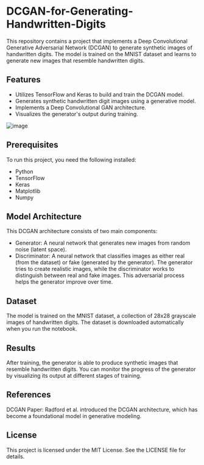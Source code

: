 # DCGAN-for-Generating-Handwritten-Digits

This repository contains a project that implements a Deep Convolutional Generative Adversarial Network (DCGAN) to generate synthetic images of handwritten digits. The model is trained on the MNIST dataset and learns to generate new images that resemble handwritten digits.

## Features
* Utilizes TensorFlow and Keras to build and train the DCGAN model.
* Generates synthetic handwritten digit images using a generative model.
* Implements a Deep Convolutional GAN architecture.
* Visualizes the generator's output during training.


![image](https://github.com/user-attachments/assets/0ba1bb73-2ed2-4a61-ada1-394075459ee5)                                






## Prerequisites
To run this project, you need the following installed:
* Python 
* TensorFlow
* Keras
* Matplotlib
* Numpy

## Model Architecture
This DCGAN architecture consists of two main components:

* Generator: A neural network that generates new images from random noise (latent space).
* Discriminator: A neural network that classifies images as either real (from the dataset) or fake (generated by the generator).
The generator tries to create realistic images, while the discriminator works to distinguish between real and fake images. This adversarial process helps the generator improve over time.

## Dataset
The model is trained on the MNIST dataset, a collection of 28x28 grayscale images of handwritten digits. The dataset is downloaded automatically when you run the notebook.

## Results
After training, the generator is able to produce synthetic images that resemble handwritten digits. You can monitor the progress of the generator by visualizing its output at different stages of training.

## References
DCGAN Paper: Radford et al. introduced the DCGAN architecture, which has become a foundational model in generative modeling.

## License
This project is licensed under the MIT License. See the LICENSE file for details.
